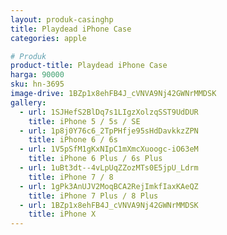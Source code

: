 ```yaml
---
layout: produk-casinghp
title: Playdead iPhone Case
categories: apple

# Produk
product-title: Playdead iPhone Case
harga: 90000
sku: hn-3695
image-drive: 1BZp1x8ehFB4J_cVNVA9Nj42GWNrMMDSK
gallery:
  - url: 1SJHefS2BlDq7s1LIgzXolzqSST9UdDUR
    title: iPhone 5 / 5s / SE
  - url: 1p8j0Y76c6_2TpPHfje95sHdDavkkzZPN
    title: iPhone 6 / 6s
  - url: 1V5pSfM1gKxNIpC1mXmcXuoogc-iO63eM
    title: iPhone 6 Plus / 6s Plus
  - url: 1uBt3dt--4vLpUqZZozMTs0E5jpU_Ldrm
    title: iPhone 7 / 8
  - url: 1gPk3AnUJV2MoqBCA2RejImkfIaxKAeQZ
    title: iPhone 7 Plus / 8 Plus
  - url: 1BZp1x8ehFB4J_cVNVA9Nj42GWNrMMDSK
    title: iPhone X
---
```

